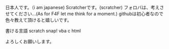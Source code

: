 日本人です。（i am japanese)
Scratcherです。(scratcher)
フォロバは、考えさせてください...(As for F4F let me think for a moment.)
githubは初心者なので色々教えて頂けると嬉しいです。


書ける言語
scratch
snap!
vba
c
html

よろしくお願いします。
